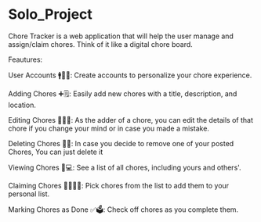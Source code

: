 # Solo_Project
Chore Tracker is a web application that will help the user manage and assign/claim chores. Think of it like a digital chore board.

Feautures:

User Accounts 🚹🪪📴: Create accounts to personalize your chore experience.

Adding Chores ➕🗒️: Easily add new chores with a title, description, and location.

Editing Chores ✍🏻📒: As the adder of a chore, you can edit the details of that chore if you change your mind or in case you made a mistake.

Deleting Chores 🚫❌: In case you decide to remove one of your posted Chores, You can just delete it

Viewing Chores 📅💻: See a list of all chores, including yours and others'.

Claiming Chores 🛂🙋🏻‍♂️: Pick chores from the list to add them to your personal list.

Marking Chores as Done ✅🗳️: Check off chores as you complete them.